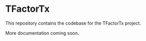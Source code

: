 # TFactorTx

This repository contains the codebase for the TFactorTx project.

More documentation coming soon.
